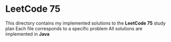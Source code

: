 # LeetCode 75

This directory contains my implemented solutions to the **LeetCode 75** study plan 
Each file corresponds to a specific problem 
All solutions are implemented in **Java**
